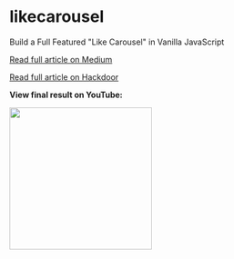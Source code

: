 # likecarousel

Build a Full Featured "Like Carousel" in Vanilla JavaScript

[Read full article on Medium](https://medium.com/@simonepm/build-a-full-featured-tinder-like-carousel-in-vanilla-javascript-part-i-44ca3a906450)

[Read full article on Hackdoor](https://www.hackdoor.io/articles/8MNPqDpV/build-full-featured-tinder-carousel-vanilla-javascript)

**View final result on YouTube:**

[<img src="https://github.com/simonepm/likecarousel/raw/master/thumbnail.png" width="250">](https://www.youtube.com/watch?v=ociKlTBEO5Q)
